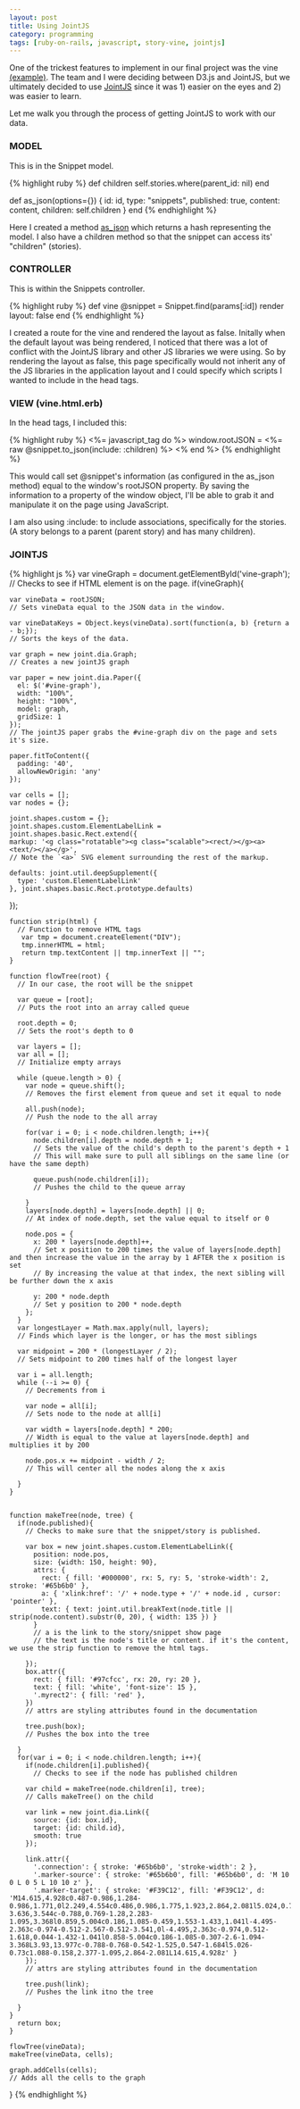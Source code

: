 ```yaml
---
layout: post
title: Using JointJS
category: programming
tags: [ruby-on-rails, javascript, story-vine, jointjs]
---
```


<!-- more -->

One of the trickest features to implement in our final project was the vine [(example)](http://story-vine-app.herokuapp.com/snippets/18/vine). The team and I were deciding between D3.js and JointJS, but we ultimately decided to use [JointJS](http://www.jointjs.com/) since it was 1) easier on the eyes and 2) was easier to learn.

Let me walk you through the process of getting JointJS to work with our data.

### MODEL

This is in the Snippet model.

{% highlight ruby %}
  def children
    self.stories.where(parent_id: nil)
  end

  def as_json(options={})
    { id: id,
      type: "snippets",
      published: true,
      content: content,
      children: self.children }
  end
{% endhighlight %}

Here I created a method [as_json](http://apidock.com/rails/ActiveModel/Serializers/JSON/as_json) which returns a hash representing the model. I also have a children method so that the snippet can access its' "children" (stories).

### CONTROLLER

This is within the Snippets controller.

{% highlight ruby %}
def vine
  @snippet = Snippet.find(params[:id])
  render layout: false
end
{% endhighlight %}

I created a route for the vine and rendered the layout as false. Initally when the default layout was being rendered, I noticed that there was a lot of conflict with the JointJS library and other JS libraries we were using. So by rendering the layout as false, this page specifically would not inherit any of the JS libraries in the application layout and I could specify which scripts I wanted to include in the head tags.

### VIEW (vine.html.erb)

In the head tags, I included this:

{% highlight ruby %}
<%= javascript_tag do %>
  window.rootJSON = <%= raw @snippet.to_json(include: :children) %>
<% end %>
{% endhighlight %}

This would call set @snippet's information (as configured in the as_json method) equal to the window's rootJSON property. By saving the information to a property of the window object, I'll be able to grab it and manipulate it on the page using JavaScript.

I am also using :include: to include associations, specifically for the stories. (A story belongs to a parent (parent story) and has many children).

### JOINTJS

{% highlight js %}
  var vineGraph = document.getElementById('vine-graph');
  // Checks to see if HTML element is on the page.
  if(vineGraph){

    var vineData = rootJSON;
    // Sets vineData equal to the JSON data in the window.

    var vineDataKeys = Object.keys(vineData).sort(function(a, b) {return a - b;});
    // Sorts the keys of the data.

    var graph = new joint.dia.Graph;
    // Creates a new jointJS graph

    var paper = new joint.dia.Paper({
      el: $('#vine-graph'),
      width: "100%",
      height: "100%",
      model: graph,
      gridSize: 1
    });
    // The jointJS paper grabs the #vine-graph div on the page and sets it's size.

    paper.fitToContent({
      padding: '40',
      allowNewOrigin: 'any'
    });

    var cells = [];
    var nodes = {};

    joint.shapes.custom = {};
    joint.shapes.custom.ElementLabelLink = joint.shapes.basic.Rect.extend({
    markup: '<g class="rotatable"><g class="scalable"><rect/></g><a><text/></a></g>',
    // Note the `<a>` SVG element surrounding the rest of the markup.

    defaults: joint.util.deepSupplement({
      type: 'custom.ElementLabelLink'
    }, joint.shapes.basic.Rect.prototype.defaults)
  });

    function strip(html) {
      // Function to remove HTML tags
       var tmp = document.createElement("DIV");
       tmp.innerHTML = html;
       return tmp.textContent || tmp.innerText || "";
    }

    function flowTree(root) {
      // In our case, the root will be the snippet

      var queue = [root];
      // Puts the root into an array called queue

      root.depth = 0;
      // Sets the root's depth to 0

      var layers = [];
      var all = [];
      // Initialize empty arrays

      while (queue.length > 0) {
        var node = queue.shift();
        // Removes the first element from queue and set it equal to node

        all.push(node);
        // Push the node to the all array

        for(var i = 0; i < node.children.length; i++){
          node.children[i].depth = node.depth + 1;
          // Sets the value of the child's depth to the parent's depth + 1
          // This will make sure to pull all siblings on the same line (or have the same depth)

          queue.push(node.children[i]);
          // Pushes the child to the queue array

        }
        layers[node.depth] = layers[node.depth] || 0;
        // At index of node.depth, set the value equal to itself or 0

        node.pos = {
          x: 200 * layers[node.depth]++,
          // Set x position to 200 times the value of layers[node.depth] and then increase the value in the array by 1 AFTER the x position is set
          // By increasing the value at that index, the next sibling will be further down the x axis

          y: 200 * node.depth
          // Set y position to 200 * node.depth
        };
      }
      var longestLayer = Math.max.apply(null, layers);
      // Finds which layer is the longer, or has the most siblings

      var midpoint = 200 * (longestLayer / 2);
      // Sets midpoint to 200 times half of the longest layer

      var i = all.length;
      while (--i >= 0) {
        // Decrements from i

        var node = all[i];
        // Sets node to the node at all[i]

        var width = layers[node.depth] * 200;
        // Width is equal to the value at layers[node.depth] and multiplies it by 200

        node.pos.x += midpoint - width / 2;
        // This will center all the nodes along the x axis

      }
    }


    function makeTree(node, tree) {
      if(node.published){
        // Checks to make sure that the snippet/story is published.

        var box = new joint.shapes.custom.ElementLabelLink({
          position: node.pos,
          size: {width: 150, height: 90},
          attrs: {
            rect: { fill: '#000000', rx: 5, ry: 5, 'stroke-width': 2, stroke: '#65b6b0' },
            a: { 'xlink:href': '/' + node.type + '/' + node.id , cursor: 'pointer' },
            text: { text: joint.util.breakText(node.title || strip(node.content).substr(0, 20), { width: 135 }) }
          }
          // a is the link to the story/snippet show page
          // the text is the node's title or content. if it's the content, we use the strip function to remove the html tags.

        });
        box.attr({
          rect: { fill: '#97cfcc', rx: 20, ry: 20 },
          text: { fill: 'white', 'font-size': 15 },
          '.myrect2': { fill: 'red' },
        })
        // attrs are styling attributes found in the documentation

        tree.push(box);
        // Pushes the box into the tree

      }
      for(var i = 0; i < node.children.length; i++){
        if(node.children[i].published){
          // Checks to see if the node has published children

        var child = makeTree(node.children[i], tree);
        // Calls makeTree() on the child

        var link = new joint.dia.Link({
          source: {id: box.id},
          target: {id: child.id},
          smooth: true
        });

        link.attr({
          '.connection': { stroke: '#65b6b0', 'stroke-width': 2 },
          '.marker-source': { stroke: '#65b6b0', fill: '#65b6b0', d: 'M 10 0 L 0 5 L 10 10 z' },
          '.marker-target': { stroke: '#F39C12', fill: '#F39C12', d: 'M14.615,4.928c0.487-0.986,1.284-0.986,1.771,0l2.249,4.554c0.486,0.986,1.775,1.923,2.864,2.081l5.024,0.73c1.089,0.158,1.335,0.916,0.547,1.684l-3.636,3.544c-0.788,0.769-1.28,2.283-1.095,3.368l0.859,5.004c0.186,1.085-0.459,1.553-1.433,1.041l-4.495-2.363c-0.974-0.512-2.567-0.512-3.541,0l-4.495,2.363c-0.974,0.512-1.618,0.044-1.432-1.041l0.858-5.004c0.186-1.085-0.307-2.6-1.094-3.368L3.93,13.977c-0.788-0.768-0.542-1.525,0.547-1.684l5.026-0.73c1.088-0.158,2.377-1.095,2.864-2.081L14.615,4.928z' }
        });
        // attrs are styling attributes found in the documentation

        tree.push(link);
        // Pushes the link itno the tree

      }
    }
      return box;
    }

    flowTree(vineData);
    makeTree(vineData, cells);

    graph.addCells(cells);
    // Adds all the cells to the graph
  }
{% endhighlight %}
